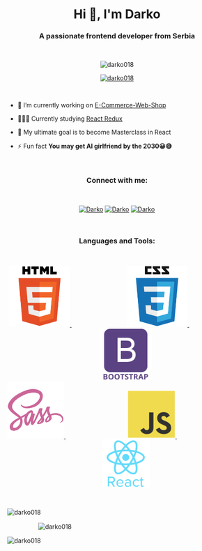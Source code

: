 <h1 align="center">Hi 👋, I'm Darko</h1>
<h3 align="center">A passionate frontend developer from Serbia</h3>
<br>
<p align="center"> <img src="https://komarev.com/ghpvc/?username=darko018&label=Profile%20views&color=0e75b6&style=flat" alt="darko018" /> </p>

<p align="center"> <a href="https://github.com/ryo-ma/github-profile-trophy"><img src="https://github-profile-trophy.vercel.app/?username=darko018" alt="darko018" /></a> </p>
<br>

- 🔭 I’m currently working on [E-Commerce-Web-Shop](https://github.com/darko018/e-commerce-web-shop)

- 👨🏼‍🎓 Currently studying [React Redux](https://react-redux.js.org/) 

- 🏁 My ultimate goal is to become Masterclass in React   

- ⚡ Fun fact **You may get AI girlfriend by the 2030😀😅**
<br>

<h3 align="center">Connect with me:</h3><br>
<p align="center">
<a href="https://www.linkedin.com/in/darko-kovacevic-a60248115/" target="_blank"><img src="https://img.shields.io/badge/LinkedIn-0077B5?style=for-the-badge&logo=linkedin&logoColor=white" alt="Darko" /></a>
<a href="https://www.instagram.com/darko.kovacevic018/" target="_blank"><img src="https://img.shields.io/badge/-Instagram-e4405f?style=for-the-badge&logo=appveyor&logo=Instagram&logoColor=white" alt="Darko" /></a>
<a href="mailto:darkokovacevic018@gmail.com" target="_blank"><img src="https://img.shields.io/badge/Gmail-D14836?style=for-the-badge&logo=gmail&logoColor=white" alt="Darko" /></a>
</p>

<br>
<h3 align="center">Languages and Tools:</h3><br>
<p align="center"> 
<a href="https://www.w3.org/html/" target="_blank"> <img src="https://raw.githubusercontent.com/devicons/devicon/master/icons/html5/html5-original-wordmark.svg" alt="html5" width="140" height="140"/> </a> &nbsp &nbsp &nbsp &nbsp &nbsp &nbsp &nbsp &nbsp &nbsp &nbsp &nbsp &nbsp &nbsp &nbsp &nbsp &nbsp
<a href="https://www.w3schools.com/css/" target="_blank"> 
<img src="https://raw.githubusercontent.com/devicons/devicon/master/icons/css3/css3-original-wordmark.svg" alt="css3" width="140" height="140"/> </a> &nbsp &nbsp &nbsp &nbsp &nbsp &nbsp &nbsp &nbsp &nbsp &nbsp &nbsp &nbsp &nbsp &nbsp &nbsp &nbsp
<a href="https://getbootstrap.com" target="_blank"><img src="https://raw.githubusercontent.com/devicons/devicon/master/icons/bootstrap/bootstrap-plain-wordmark.svg" alt="bootstrap" width="120" height="120"/> </a> <br>
<a href="https://sass-lang.com" target="_blank"> <img src="https://raw.githubusercontent.com/devicons/devicon/master/icons/sass/sass-original.svg" alt="sass" width="130" height="130"/> </a> &nbsp &nbsp &nbsp &nbsp &nbsp &nbsp &nbsp &nbsp &nbsp &nbsp &nbsp &nbsp  &nbsp &nbsp &nbsp &nbsp  &nbsp &nbsp
<a href="https://developer.mozilla.org/en-US/docs/Web/JavaScript" target="_blank"> <img src="https://raw.githubusercontent.com/devicons/devicon/master/icons/javascript/javascript-original.svg" alt="javascript" width="110" height="110"/> </a> &nbsp &nbsp &nbsp &nbsp &nbsp &nbsp &nbsp &nbsp &nbsp &nbsp &nbsp &nbsp &nbsp &nbsp &nbsp &nbsp &nbsp &nbsp &nbsp &nbsp
<a href="https://reactjs.org/" target="_blank"> <img src="https://raw.githubusercontent.com/devicons/devicon/master/icons/react/react-original-wordmark.svg" alt="react" width="110" height="110"/> </a>
</p><br>
<p><img align="left" src="https://github-readme-stats.vercel.app/api/top-langs?username=darko018&show_icons=true&locale=en&layout=compact" alt="darko018" /></p><br>

<p>&nbsp &nbsp &nbsp &nbsp &nbsp&nbsp &nbsp &nbsp &nbsp &nbsp<img align="center" src="https://github-readme-stats.vercel.app/api?username=darko018&show_icons=true&locale=en" alt="darko018" /></p>

<p><img align="center" src="https://github-readme-streak-stats.herokuapp.com/?user=darko018&" alt="darko018" /></p>

